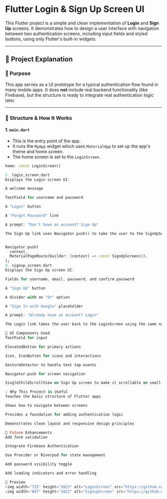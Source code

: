 # Flutter Login & Sign Up Screen UI

This Flutter project is a simple and clean implementation of **Login** and **Sign Up** screens. It demonstrates how to design a user interface with navigation between two authentication screens, including input fields and styled buttons, using only Flutter's built-in widgets.

---

## 🧠 Project Explanation

### 📱 Purpose

This app serves as a UI prototype for a typical authentication flow found in many mobile apps. It does **not** include real backend functionality (like Firebase), but the structure is ready to integrate real authentication logic later.

---

### 🧱 Structure & How It Works

#### 1. `main.dart`

- This is the entry point of the app.
- It runs the `MyApp` widget which uses `MaterialApp` to set up the app's theme and home screen.
- The home screen is set to the `LoginScreen`.

```dart
home: const LoginScreen()

2. login_screen.dart
Displays the Login screen UI:

A welcome message

TextField for username and password

A "Login" button

A "Forgot Password" link

A prompt: "Don't have an account? Sign Up"

The Sign Up link uses Navigator.push() to take the user to the SignUpScreen.


Navigator.push(
  context,
  MaterialPageRoute(builder: (context) => const SignUpScreen()),
);
3. signup_screen.dart
Displays the Sign Up screen UI:

Fields for username, email, password, and confirm password

A "Sign Up" button

A divider with an "Or" option

A "Sign In with Google" placeholder

A prompt: "Already have an account? Login"

The Login link takes the user back to the LoginScreen using the same navigation approach.

🎨 UI Components Used
TextField for input

ElevatedButton for primary actions

Icon, IconButton for icons and interactions

GestureDetector to handle text tap events

Navigator.push for screen navigation

SingleChildScrollView on Sign Up screen to make it scrollable on small screens

💡 Why This Project is Useful
Teaches the basic structure of Flutter apps

Shows how to navigate between screens

Provides a foundation for adding authentication logic

Demonstrates clean layout and responsive design principles

🔄 Future Enhancements
Add form validation

Integrate Firebase Authentication

Use Provider or Riverpod for state management

Add password visibility toggle

Add loading indicators and error handling

📸 Preview
<img width="725" height="1023" alt="LoginScreen" src="https://github.com/user-attachments/assets/e3652ec6-218d-45ef-b59b-99fa1794b930" />
<img width="697" height="1022" alt="SignupScreen" src="https://github.com/user-attachments/assets/08490770-3c6d-4175-9cd9-ad4c1ffd6f76" />
